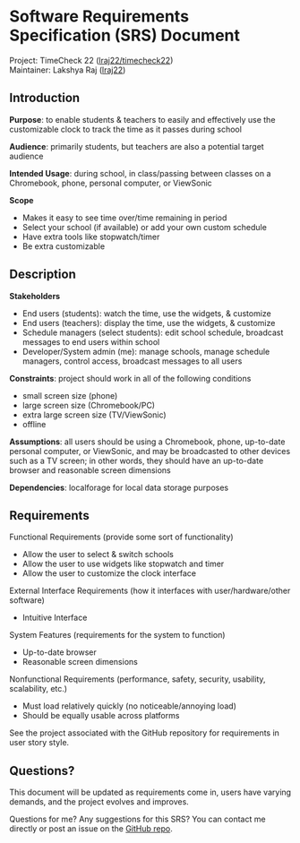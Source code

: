 # Software Requirements Specification (SRS) Document

Project: TimeCheck 22 ([lraj22/timecheck22][repo])<br/>
Maintainer: Lakshya Raj ([lraj22][lraj22])

## Introduction

**Purpose**: to enable students & teachers to easily and effectively use the customizable clock to track the time as it passes during school

**Audience**: primarily students, but teachers are also a potential target audience

**Intended Usage**: during school, in class/passing between classes on a Chromebook, phone, personal computer, or ViewSonic

**Scope**
- Makes it easy to see time over/time remaining in period
- Select your school (if available) or add your own custom schedule
- Have extra tools like stopwatch/timer
- Be extra customizable

## Description

**Stakeholders**
- End users (students): watch the time, use the widgets, & customize
- End users (teachers): display the time, use the widgets, & customize
- Schedule managers (select students): edit school schedule, broadcast messages to end users within school
- Developer/System admin (me): manage schools, manage schedule managers, control access, broadcast messages to all users

**Constraints**: project should work in all of the following conditions
- small screen size (phone)
- large screen size (Chromebook/PC)
- extra large screen size (TV/ViewSonic)
- offline

**Assumptions**: all users should be using a Chromebook, phone, up-to-date personal computer, or ViewSonic, and may be broadcasted to other devices such as a TV screen; in other words, they should have an up-to-date browser and reasonable screen dimensions

**Dependencies**: localforage for local data storage purposes

## Requirements

Functional Requirements (provide some sort of functionality)
- Allow the user to select & switch schools
- Allow the user to use widgets like stopwatch and timer
- Allow the user to customize the clock interface

External Interface Requirements (how it interfaces with user/hardware/other software)
- Intuitive Interface

System Features (requirements for the system to function)
- Up-to-date browser
- Reasonable screen dimensions

Nonfunctional Requirements (performance, safety, security, usability, scalability, etc.)
- Must load relatively quickly (no noticeable/annoying load)
- Should be equally usable across platforms

See the project associated with the GitHub repository for requirements in user story style.

## Questions?

This document will be updated as requirements come in, users have varying demands, and the project evolves and improves.

Questions for me? Any suggestions for this SRS? You can contact me directly or post an issue on the [GitHub repo][repo].

[repo]: https://github.com/lraj22/timecheck22
[lraj22]: https://github.com/lraj22
